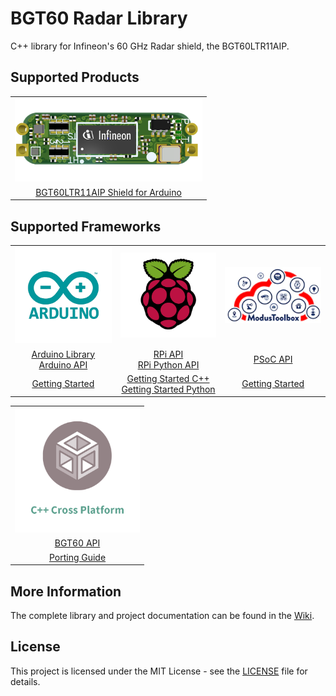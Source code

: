 # BGT60 Radar Library

<!-- ![arduino build]() -->

C++ library for Infineon's 60 GHz Radar shield, the BGT60LTR11AIP.

## Supported Products

<table>
    <tr>
        <td><img src="docs/img/bgt60-without-background.png" width=300></td>
    </tr>
    <tr>
        <td style="text-align: center"><a href="https://github.com/Infineon/radar-bgt60/wiki/Hardware-Platforms#radar-bgt60-pinout">BGT60LTR11AIP Shield for Arduino</a></td>
    </tr>
</table>

## Supported Frameworks
<!-- TODO: Add missing links for PSoC -->
<table>
    <tr>
        <td><img src="docs/img/arduino-logo.png" width=200></td>
        <td><img src="docs/img/rpi-logo.png" width=200></td>
        <td><img src="docs/img/mtb-logo.png" width=200></td>
    </tr>
    <tr>
        <td style="text-align: center"><a href="https://github.com/Infineon/arduino-radar-bgt60">Arduino Library</a><br><a href="https://github.com/Infineon/radar-bgt60/wiki/Arduino-API">Arduino API</a></td>
        <td style="text-align: center"><a href="https://github.com/Infineon/radar-bgt60/wiki/RPi-API">RPi API</a><br><a href="https://github.com/Infineon/radar-bgt60/wiki/Py-API">RPi Python API</a></td>
        <td style="text-align: center"><a href="">PSoC API</a></td>
    </tr>
    <tr>
        <td style="text-align: center"><a href="https://github.com/Infineon/radar-bgt60/wiki/Ino-Getting-Started">Getting Started</a></td>
        <td style="text-align: center"><a href="https://github.com/Infineon/radar-bgt60/wiki/RPi-Getting-Started">Getting Started C++</a><br><a href="https://github.com/Infineon/radar-bgt60/wiki/Py-Getting-Started">Getting Started Python</a></td>
        <td style="text-align: center"><a href="">Getting Started</a></td>
    </tr>
</table>

<table>
    <tr>
        <td><img src="docs/img/cross-platform.png" width=200></td>
    </tr>
    <tr>
        <td style="text-align: center"><a href="https://github.com/Infineon/radar-bgt60/wiki/BGT60-API">BGT60 API</a></td>
    </tr>
    <tr>
        <td style="text-align: center"><a href="https://github.com/Infineon/radar-bgt60/wiki/Porting-Guide">Porting Guide</a></td>
    </tr>
</table>

## More Information

The complete library and project documentation can be found in the [Wiki](https://github.com/Infineon/radar-bgt60/wiki).

## License

This project is licensed under the MIT License - see the [LICENSE](LICENSE) file for details.
